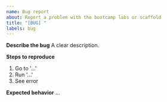 ```yaml
---
name: Bug report
about: Report a problem with the bootcamp labs or scaffold
title: "[BUG] "
labels: bug
---
```


**Describe the bug**
A clear description.

**Steps to reproduce**
1. Go to '...'
2. Run '...'
3. See error

**Expected behavior**
...
